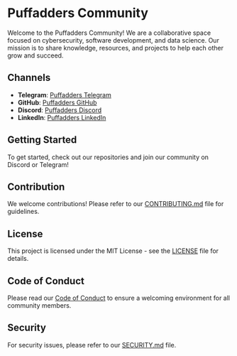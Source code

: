 # Puffadders Community

Welcome to the Puffadders Community! We are a collaborative space focused on cybersecurity, software development, and data science. Our mission is to share knowledge, resources, and projects to help each other grow and succeed.

## Channels

- **Telegram**: [Puffadders Telegram](https://t.me/puffadders)
- **GitHub**: [Puffadders GitHub](https://github.com/puffadders)
- **Discord**: [Puffadders Discord](https://discord.gg/KgygxrfGNH)
- **LinkedIn**: [Puffadders LinkedIn](https://www.linkedin.com/company/puffadders)

## Getting Started

To get started, check out our repositories and join our community on Discord or Telegram!

## Contribution

We welcome contributions! Please refer to our [CONTRIBUTING.md](CONTRIBUTING.md) file for guidelines.

## License

This project is licensed under the MIT License - see the [LICENSE](LICENSE) file for details.

## Code of Conduct

Please read our [Code of Conduct](CODE_OF_CONDUCT.md) to ensure a welcoming environment for all community members.

## Security

For security issues, please refer to our [SECURITY.md](SECURITY.md) file.
